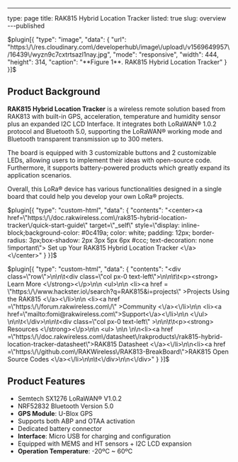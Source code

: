 ---
type: page
title: RAK815 Hybrid Location Tracker
listed: true
slug: overview
---published

$plugin[{
    "type": "image",
    "data": {
        "url": "https:\/\/res.cloudinary.com\/developerhub\/image\/upload\/v1569649957\/16439\/wyzn9c7cxtrtsazl1nay.jpg",
        "mode": "responsive",
        "width": 444,
        "height": 314,
        "caption": "**Figure 1**. RAK815 Hybrid Location Tracker"
    }
}]$

## Product Background

**RAK815 Hybrid Location Tracker** is a wireless remote solution based from RAK813 with built-in GPS, acceleration, temperature and humidity sensor plus an expanded I2C LCD Interface. It integrates both LoRaWAN® 1.0.2 protocol and Bluetooth 5.0, supporting the LoRaWAN® working mode and Bluetooth transparent transmission up to 300 meters. 

The board is equipped with 3 customizable buttons and 2 customizable LEDs,  allowing users to implement their ideas with open-source code. Furthermore, it supports battery-powered products which greatly expand its application scenarios. 

Overall, this LoRa® device has various functionalities designed in a single board that could help you develop your own LoRa® projects. 

$plugin[{
    "type": "custom-html",
    "data": {
        "contents": "<center><a href=\"https:\/\/doc.rakwireless.com\/rak815-hybrid-location-tracker\/quick-start-guide\" target=\"_self\" style=\"display: inline-block;background-color: #0c419a; color: white; padding: 12px; border-radius: 3px;box-shadow: 2px 3px 5px 6px #ccc; text-decoration: none !important\"> Set up Your RAK815 Hybrid Location Tracker <\/a><\/center>"
    }
}]$

$plugin[{
    "type": "custom-html",
    "data": {
        "contents": "<div class=\"row\">\n\n\t<div class=\"col px-0 text-left\">\n\n\t\t<p><strong> Learn More <\/strong><\/p>\n\n                <ul>\n\n                      <li><a href = \"https:\/\/www.hackster.io\/search?q=RAK815&i=projects\" >Projects Using the RAK815 <\/a><\/li>\n\n                      <li><a href =\"https:\/\/forum.rakwireless.com\/\" >Community <\/a><\/li>\n\n                      <li><a href=\"mailto:fomi@rakwireless.com\">Support<\/a><\/li>\n\n               <\/ul>  \n\n\t<\/div>\n\n\t<div class=\"col px-0 text-left\" >\n\n\t\t<p><strong> Resources <\/strong><\/p>\n\n                    <ul> \n\n                    \n\n<li><a href =\"https:\/\/doc.rakwireless.com\/datasheet\/rakproducts\/rak815-hybrid-location-tracker-datasheet\">RAK815 Datasheet <\/a><\/li>\n\n<li><a href =\"https:\/\/github.com\/RAKWireless\/RAK813-BreakBoard\">RAK815 Open Source Codes <\/a><\/li>\n\n\t<\/div>\n\n<\/div>"
    }
}]$

## Product Features

- Semtech SX1276 LoRaWAN® V1.0.2
- NRF52832 Bluetooth Version 5.0
- **GPS Module**: U-Blox GPS
- Supports both ABP and OTAA activation
- Dedicated battery connector
- **Interface**: Micro USB for charging and configuration
- Equipped with MEMS and HT sensors + I2C LCD expansion
- **Operation Temperature**: -20ºC ~ 60ºC

